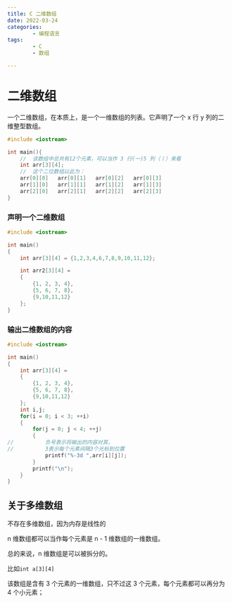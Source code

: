 ```yaml
---
title: C 二维数组
date: 2022-03-24
categories:
        - 编程语言
tags:
        - C
        - 数组

---
```


# 二维数组

一个二维数组，在本质上，是一个一维数组的列表。它声明了一个 x 行 y 列的二维整型数组。

```c
#include <iostream>

int main(){
    //  该数组中总共有12个元素，可以当作 3 行(一)5 列（丨）来看
    int arr[3][4];
    //  这个二位数组以此为：
    arr[0][0]   arr[0][1]   arr[0][2]   arr[0][3]
    arr[1][0]   arr[1][1]   arr[1][2]   arr[1][3]
    arr[2][0]   arr[2][1]   arr[2][2]   arr[2][3]
}
```

### 声明一个二维数组

```c
#include <iostream>

int main()
{
    int arr[3][4] = {1,2,3,4,6,7,8,9,10,11,12};

    int arr2[3][4] =
    {
        {1, 2, 3, 4},
        {5, 6, 7, 8},
        {9,10,11,12}
    };
}


```

### **输出二维数组的内容**

```c
#include <iostream>

int main()
{
    int arr[3][4] =
    {
        {1, 2, 3, 4},
        {5, 6, 7, 8},
        {9,10,11,12}
    };
    int i,j;
    for(i = 0; i < 3; ++i)
    {
        for(j = 0; j < 4; ++j)
        {
//          负号表示将输出的内容对其，
//          3表示每个元素间隔3个光标到位置
            printf("%-3d ",arr[i][j]);
        }
        printf("\n");
    }
}


```

## 关于多维数组

不存在多维数组，因为内存是线性的

n 维数组都可以当作每个元素是 n - 1 维数组的一维数组。

总的来说，n 维数组是可以被拆分的。

比如`int a[3][4]`

该数组是含有 3 个元素的一维数组，只不过这 3 个元素，每个元素都可以再分为 4 个小元素；
